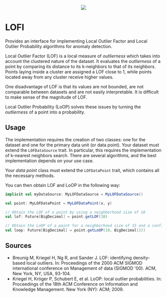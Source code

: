 <p align="center">
  <img src ="https://thumbs.gfycat.com/SoupyAmazingHammerkop-size_restricted.gif" />
</p>

# LOFI

Provides an interface for implementing Local Outlier Factor and Local Outlier Probability algorithms for anomaly detection.

Local Outlier Factor (LOF) is a local measure of *outlierness* which takes into account the clustered nature of the dataset.
It evaluates the *outlierness* of a point by comparing its distance to its k-neighbors to that of its neighbors. Points laying inside a cluster are assigned a LOF close to 1, while points located away from any cluster receive higher values.

One disadvantage of LOF is that its values are not bounded, are not comparable between datasets and are not easily interpretable. It is difficult to make sense of the magnitude of LOF.

Local Outlier Probability (LoOP) solves these issues by turning the *outlierness* of a point into a probability.

## Usage

The implementation requires the creation of two classes: one for the dataset and one for the primary data unit (or data point).
Your dataset must extend the `LOFDataSource` trait. In particular, this requires the implementation of k-nearest neighbors search. There are several algorithms, and the best implementation depends on your use case.

Your *data point* class must extend the `LOFDataPoint` trait, which contains all the necessary methods.

You can then obtain LOF and LoOP in the following way:

```scala
implicit val myDataSource: MyLOFDataSource = MyLOFDataSource()

val point: MyLOFDataPoint = MyLOFDataPoint(x, y)

// Obtain the LOF of a point by using a neighborhood size of 10
val lof: Future[BigDecimal] = point.getLOF(10)

// Obtain the LoOP of a point for a neighborhood size of 15 and a confidence level of roughly 95% (lambda = 2)
val loop: Future[BigDecimal] = point.getLoOP(10, BigDecimal(2))
```

## Sources

- Breunig M, Kriegel H, Ng R, and Sander J. LOF: identifying density-based local outliers. In: Proceedings of the 2000 ACM SIGMOD international conference on Management of data (SIGMOD '00). ACM, New York, NY, USA, 93-104.
- Kriegel H, Kröger P, Schubert E, et al. LoOP: local outlier probabilities. In: Proceedings of the 18th ACM Conference on Information and Knowledge Management. New York (NY): ACM; 2009.


